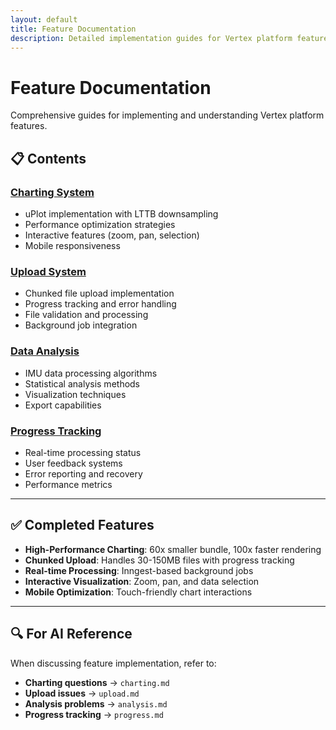 ```yaml
---
layout: default
title: Feature Documentation
description: Detailed implementation guides for Vertex platform features
---
```


# Feature Documentation

Comprehensive guides for implementing and understanding Vertex platform features.

## 📋 Contents

### [Charting System](/vertex/features/charting/)
- uPlot implementation with LTTB downsampling
- Performance optimization strategies
- Interactive features (zoom, pan, selection)
- Mobile responsiveness

### [Upload System](/vertex/features/upload/)
- Chunked file upload implementation
- Progress tracking and error handling
- File validation and processing
- Background job integration

### [Data Analysis](/vertex/features/analysis/)
- IMU data processing algorithms
- Statistical analysis methods
- Visualization techniques
- Export capabilities

### [Progress Tracking](/vertex/features/progress/)
- Real-time processing status
- User feedback systems
- Error reporting and recovery
- Performance metrics

---

## ✅ Completed Features

- **High-Performance Charting**: 60x smaller bundle, 100x faster rendering
- **Chunked Upload**: Handles 30-150MB files with progress tracking
- **Real-time Processing**: Inngest-based background jobs
- **Interactive Visualization**: Zoom, pan, and data selection
- **Mobile Optimization**: Touch-friendly chart interactions

---

## 🔍 For AI Reference

When discussing feature implementation, refer to:
- **Charting questions** → `charting.md`
- **Upload issues** → `upload.md`
- **Analysis problems** → `analysis.md`
- **Progress tracking** → `progress.md`
